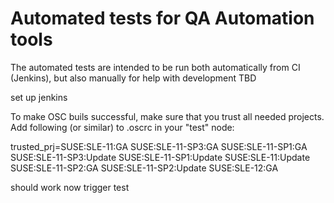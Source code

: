# Automated tests for QA Automation tools

The automated tests are intended to be run both automatically from CI (Jenkins), but also manually for help with development
TBD


set up jenkins

To make OSC buils successful, make sure that you trust all needed projects. Add following (or similar) to .oscrc in your "test" node:

trusted_prj=SUSE:SLE-11:GA SUSE:SLE-11-SP3:GA SUSE:SLE-11-SP1:GA SUSE:SLE-11-SP3:Update SUSE:SLE-11-SP1:Update SUSE:SLE-11:Update SUSE:SLE-11-SP2:GA SUSE:SLE-11-SP2:Update SUSE:SLE-12:GA

should work now
trigger test
